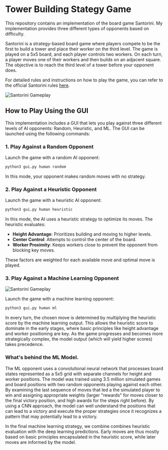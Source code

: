 # Tower Building Stategy Game 

This repository contains an implementation of the board game Santorini. My implementation provides three different types of opponents based on difficulty.

Santorini is a strategy-based board game where players compete to be the first to build a tower and place their worker on the third level. The game is played on a 5x5 board, and each player controls two workers. On each turn, a player moves one of their workers and then builds on an adjacent square. The objective is to reach the third level of a tower before your opponent does.

For detailed rules and instructions on how to play the game, you can refer to the official Santorini rules [here](https://roxley.com/santorini).

![Santorini Gameplay](main_demo.gif)

## How to Play Using the GUI

This implementation includes a GUI that lets you play against three different levels of AI opponents: Random, Heuristic, and ML. The GUI can be launched using the following commands:

### 1. **Play Against a Random Opponent**

Launch the game with a random AI opponent:
```bash
python3 gui.py human random
```
In this mode, your opponent makes random moves with no strategy.

### 2. Play Against a Heuristic Opponent

Launch the game with a heuristic AI opponent:

```bash
python3 gui.py human heuristic
```

In this mode, the AI uses a heuristic strategy to optimize its moves. The heuristic evaluates:

- **Height Advantage**: Prioritizes building and moving to higher levels.
- **Center Control**: Attempts to control the center of the board.
- **Worker Proximity**: Keeps workers close to prevent the opponent from blocking key moves.

These factors are weighted for each available move and optimal move is played. 

### 3. Play Against a Machine Learning Opponent

![Santorini Gameplay](ml_demo.gif)

Launch the game with a machine learning opponent:

```bash
python3 gui.py human ml
```

In every turn, the chosen move is determined by multiplying the heuristic score by the machine learning output. This allows the heuristic score to dominate in the early stages, where basic principles like height advantage and worker positioning are key. As the game progresses and becomes more strategically complex, the model output (which will yield higher scores) takes precedence.

### What's behind the ML Model.
The ML opponent uses a convolutional neural network that processes board states represented as a 5x5 grid with separate channels for height and worker positions. The model was trained using 3.5  million simulated games and board positions with two random opponents playing against each other. By examining the last sequence of moves that led a the simulated player to win and assigning appropriate weights (larger "rewards" for moves closer to the final victory position, and high awards for the steps right before). By using a CNN approach, the model can well understand the positions that can lead to a victory and execute the proper strategies once it recognizes a pattern that may potentially lead to a victory. 

In the final machine learning strategy, we combine combines heuristic evaluation with the deep learning predictions. Early moves are thus mostly based on basic principles encapsulated in the heuristic score, while later moves are informed by the model.